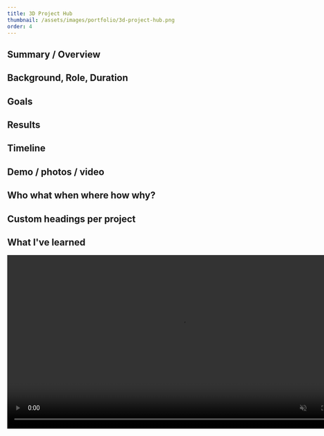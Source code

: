 ```yaml
---
title: 3D Project Hub
thumbnail: /assets/images/portfolio/3d-project-hub.png
order: 4
---
```


## Summary / Overview

## Background, Role, Duration

## Goals

## Results

## Timeline

## Demo / photos / video

## Who what when where how why?

## Custom headings per project

## What I've learned



<video height="402" controls autoplay muted loop>
    <source src="/assets/videos/hate-map-demo.mp4" type="video/mp4">
</video>
